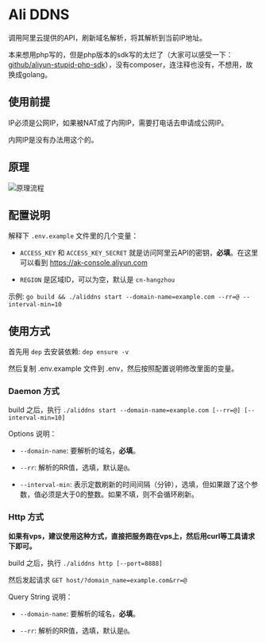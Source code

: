 # Ali DDNS

调用阿里云提供的API，刷新域名解析，将其解析到当前IP地址。

本来想用php写的，但是php版本的sdk写的太烂了（大家可以感受一下：[github/aliyun-stupid-php-sdk](https://github.com/aliyun/aliyun-openapi-php-sdk)），没有composer，连注释也没有，不想用，故换成golang。

## 使用前提

IP必须是公网IP，如果被NAT成了内网IP，需要打电话去申请成公网IP。

内网IP是没有办法用这个的。

## 原理

![原理流程](https://user-images.githubusercontent.com/15375753/35424004-e7fd1948-028b-11e8-946d-03ec504ed3ff.png)

## 配置说明

解释下 `.env.example` 文件里的几个变量：

- `ACCESS_KEY` 和 `ACCESS_KEY_SECRET` 就是访问阿里云API的密钥，**必填**。在这里可以看到 https://ak-console.aliyun.com

- `REGION` 是区域ID，可以为空，默认是 `cn-hangzhou`

示例: `go build && ./aliddns start --domain-name=example.com --rr=@ --interval-min=10`

## 使用方式

首先用 `dep` 去安装依赖: `dep ensure -v`

然后复制 .env.example 文件到 .env，然后按照配置说明修改里面的变量。

### Daemon 方式

build 之后，执行 `./aliddns start --domain-name=example.com [--rr=@] [--interval-min=10]`

Options 说明：

- `--domain-name`: 要解析的域名，**必填**。

- `--rr`: 解析的RR值，选填，默认是`@`。

- `--interval-min`: 表示定数刷新的时间间隔（分钟），选填，但如果跟了这个参数，值必须是大于0的整数。如果不填，则不会循环刷新。

### Http 方式

**如果有vps，建议使用这种方式，直接把服务跑在vps上，然后用curl等工具请求下即可。**

build 之后，执行 `./aliddns http [--port=8888]`

然后发起请求 `GET host/?domain_name=example.com&rr=@`

Query String 说明：

- `--domain-name`: 要解析的域名，**必填**。

- `--rr`: 解析的RR值，选填，默认是`@`。
